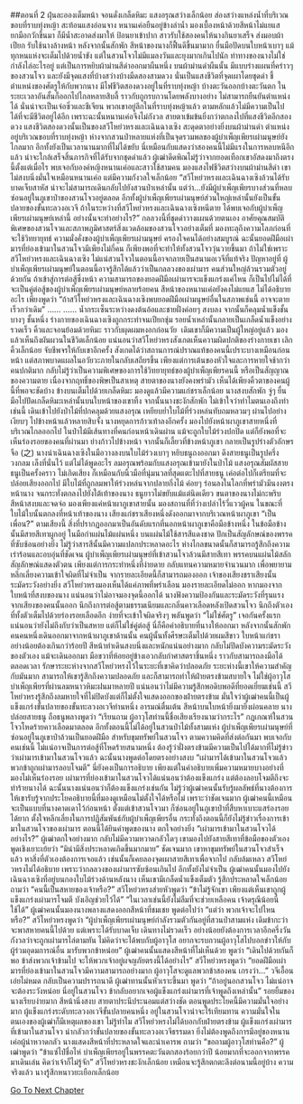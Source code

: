 ##ตอนที่ 2 ฝุ่นละอองเต็มหน้า จอนดั่งเกล็ดหิมะ
แสงอรุณสว่างเล็กน้อย ส่องสว่างแหล่งน้ำที่บริเวณขอบที่ราบทุ่งหญ้า สะท้อนแสงอ่อนจาง หนานเค่อยืนอยู่ข้างลำน้ำ มองเบื้องหน้าด้วยสีหน้าไม่แยแส ยกมือกวักขึ้นมา ก็มีน้ำสะอาดส่งมาให้ ป้อนยาเข้าปาก สาวรับใช้สองคนให้นางกินยาเสร็จ ส่งมอบผ้าเปียก รับใช้นางล้างหน้า หลังจากนั้นสักพัก สีหน้าของนางก็ฟื้นดีขึ้นมามาก ยื่นมือปัดบนใบหน้าเบาๆ
แม้ทุกหนแห่งจะเต็มไปด้วยน้ำขัง แต่ในสวนโจวไม่มีแมลงวันและยุงมากเกินไปนัก ท่าทางของนางไม่ใช่กำลังไล่อะไรอยู่ แต่เป็นการหยิบผ้าม่านสีดำออกมาผืนหนึ่ง บนผ้าม่านดำผืนนั้น มีแบบร่างแผนที่คร่าวๆ ของสวนโจว และยังมีจุดแสงที่บ้างสว่างบ้างมืดสองสามดวง นั่นเป็นแสงชีวิตที่จุดเผาโดยชุดดำ ชี้ตำแหน่งของศัตรูให้กับพวกนาง
มีไฟชีวิตสองดวงอยู่ในที่ราบทุ่งหญ้า บ้างตะวันออกบ้างตะวันตก ในระยะเวลาอันสั้นก็ออกไปไกลหลายสิบลี้ ราวกับถูกรบกวนโดยพลังบางอย่าง ไม่สามารถยืนยันตำแหน่งได้ นั่นน่าจะเป็นเจ๋อซิ่วและชีเจียน พวกเขาอยู่ลึกในที่ราบทุ่งหญ้าแล้ว ตามหลักแล้วไม่มีความเป็นไปได้ที่จะมีชีวิตอยู่ได้อีก เพราะฉะนั้นหนานเค่อจึงไม่กังวล สายตาเข้มข้นยิ่งกว่าตกลงไปที่แสงชีวิตอีกสองดวง
แสงชีวิตสองดวงนั้นเป็นของสวีโหย่วหรงและเฉินฉางเซิง สะดุดตาอย่างยิ่งบนผ้าม่านดำ ตำแหน่งอยู่บริเวณขอบที่ราบทุ่งหญ้า ห่างจากสวนป่าหลายแห่งที่เป็นจุดรวมพลของผู้บำเพ็ญเพียรเผ่ามนุษย์ยังไกลมาก อีกทั้งยังเป็นเวลานานมากที่ไม่ได้ขยับ นี่เหมือนกับแสดงว่าสองคนนี้ไม่มีแรงในการหลบหนีอีกแล้ว น่าจะใกล้เสร็จสิ้นภารกิจที่ได้รับจากชุดดำแล้ว
ผู้เฒ่าดีดพิณไม่รู้ว่าจากยอดเทือกเขาอัสดงมาถึงตรงนี้ตั้งแต่เมื่อไร พบเจอกับองค์หญิงหนานเค่อและสาวใช้สามคน มองแสงไฟชีวิตสว่างบนผ้าม่านสีดำ เขาไม่สงบนิ่งมั่นใจเหมือนหนานเค่อ แต่มีความกังวลใจเล็กน้อย “สวีโหย่วหรงและเฉินฉางเซิงล้วนได้รับบาดเจ็บสาหัส น่าจะไม่สามารถเดินกลับไปยังสวนป่าเหล่านั้น แต่ว่า...ยังมีผู้บำเพ็ญเพียรบางส่วนที่หลบซ่อนอยู่ในภูเขาป่าของสวนโจวอยู่ตลอด อีกทั้งผู้บำเพ็ญเพียรเผ่ามนุษย์ส่วนใหญ่เหล่านั้นยังเป็นขั้นปลายของขั้นทะลวงอเวจี ถ้าในระหว่างที่สวีโหย่วหรงและเฉินฉางเซิงหนีตาย ได้พบเจอกับผู้บำเพ็ญเพียรเผ่ามนุษย์เหล่านี้ อย่างนั้นจะทำอย่างไร?”
กลลวงนี้ที่ชุดดำวางแผนด้วยตนเอง อาศัยคุณสมบัติพิเศษของสวนโจวและสภาพภูมิศาสตร์สิ่งแวดล้อมของสวนโจวอย่างเต็มที่ มองทะลุถึงความโลภก่อนที่จะใช้วิทยายุทธ์ ความมั่งคั่งของผู้บำเพ็ญเพียรเผ่ามนุษย์ ครองใจคนได้อย่างสมบูรณ์ ฉะนั้นยอดฝีมือเผ่ามารที่ย่องเข้ามาในสวนโจวมีเพียงไม่กี่คน ก็เพียงพอที่จะทำให้ทั้งสวนโจววุ่นวายขึ้นมา ถ้าไม่ใช่เพราะสวีโหย่วหรงและเฉินฉางเซิง ไม่แน่สวนโจวในตอนนี้อาจกลายเป็นสนามอเวจีที่แท้จริง ปัญหาอยู่ที่ ผู้บำเพ็ญเพียรเผ่ามนุษย์ในตอนนี้อาจรู้สึกได้แล้วว่าเป็นกลลวงของเผ่ามาร คนส่วนใหญ่ล้วนรวมตัวอยู่ด้วยกัน ถ้าเข้าสู่การต่อสู้ซึ่งหน้า ความสามารถของยอดฝีมือเผ่ามารจะแข็งแกร่งแค่ไหน ก็เป็นไปไม่ได้ที่จะเป็นคู่ต่อสู้ของผู้บำเพ็ญเพียรเผ่ามนุษย์หลายร้อยคน
สีหน้าของหนานเค่อยังคงไม่แยแส ไม่ได้อธิบายอะไร เพียงพูดว่า “ถ้าสวีโหย่วหรงและเฉินฉางเซิงพบยอดฝีมือเผ่ามนุษย์อื่นในสภาพเช่นนี้ อาจจะตายเร็วกว่าเดิม”
……
……
น้ำกระเซ็นระหว่างดงต้นอ้อและชายฝั่งค่อยๆ สงบลง จากนั้นก็คลุมน้ำแข็งชั้นบางๆ ชั้นหนึ่ง
ร่างกายของเฉินฉางเซิงถูกกระทำจนเปียกชุ่ม รอยน้ำเหล่านั้นกลายเป็นเกล็ดน้ำแข็งอย่างรวดเร็ว คิ้วและจอนย้อมด้วยหิมะ ราวกับผุดผมหงอกก่อนวัย  เดิมเขาก็มีความเป็นผู้ใหญ่อยู่แล้ว มองแล้วเห็นถึงผันผวนในชีวิตเล็กน้อย
แน่นอนว่าสวีโหย่วหรงสังเกตเห็นความผิดปกติของร่างกายเขา เลิกคิ้วเล็กน้อย จับชีพจรให้กับเขาอีกครั้ง สังเกตได้ว่าสถานการณ์ปราณแท้ของคนนี้เปราะบางเหมือนก่อนหน้า แต่สภาพบาดแผลในอวัยวะภายในกลับเสถียรขึ้น เพียงแต่การเต้นของหัวใจและการหายใจช้ากว่าคนปกติมาก กลับไม่รู้ว่าเป็นความพิเศษของการใช้วิทยายุทธ์ของผู้บำเพ็ญเพียรคนนี้ หรือเป็นสัญญาณของความตาย
เนื่องจากฤทธิ์ของพิษเป็นสาเหตุ สายตาของนางยังคงพร่ามัว เห็นได้เพียงคิ้วตาของคนผู้นี้ที่พอจะชัดบ้าง ข้างบนเต็มไปด้วยเกล็ดหิมะ มองดูแล้วมีความแก่ชราเล็กน้อย นางสงบสักพัก จู่ๆ ยื่นมือไปปัดเกล็ดหิมะเหล่านั้นบนใบหน้าของเขาทิ้ง จากนั้นนางชะงักสักพัก ไม่เข้าใจว่าทำไมตนเองถึงทำเช่นนี้
เดินเข้าไปยังป่าไม้ที่ปกคลุมด้วยแสงอรุณ เหยียบย่ำใบไม้ที่ร่วงหล่นทับถมหลวมๆ ผ่านไปอย่างเงียบๆ ไปข้างหน้าแล้วหลายสิบจั้ง นางหยุดการก้าวเท้าลงอีกครั้ง มองไปยังหน้าผาภูเขาสายหนึ่งที่บริเวณไกลออกไป
ในป่าไม้มีเส้นทางที่คนก่อนหน้าเดินผ่าน แม้จะถูกใบไม้ร่วงปกปิด แต่ก็ยังพอที่จะเห็นร่องรอยของคนที่ผ่านมา ย่างก้าวไปข้างหน้า จากนั้นก็เลี้ยวที่ข้างหน้าภูเขา กลายเป็นรูปร่างตัวอักษรจือ (之)
นางนำเฉินฉางเซิงในมือวางลงบนใบไม้ร่วงเบาๆ หยิบธนูถงออกมา ดึงสายธนูเป็นรูปครึ่งวงกลม เล็งที่นั่นไว้ แต่ไม่ได้พูดอะไร
ลมอรุณพร้อมกับแสงอรุณเข้ามายังในป่าไม้ แสงอรุณสัมผัสสายธนูเป็นครั้งคราว ไม่เกิดเสียง ก็เหมือนกับนิ้วมือที่นุ่มนวลที่สุดแตะไปที่สายธนู เค่อต่อไปก็เตรียมที่จะปล่อยเสียงออกไป
มีใบไม้ที่ถูกลมพาให้ร่วงหล่นจากปลายกิ่งไม้ ค่อยๆ ร่อนลงในโลกที่พร่ามัวมึนงงตรงหน้านาง จนกระทั่งตกลงไปยังใต้เท้าของนาง
ธนูยาวไม่ขยับแม้แต่นิดเดียว ขนตาของนางไม่กะพริบ สีหน้าสงบและจดจ่อ มองเพียงแค่หน้าผาภูเขาสายนั้น มองสถานที่ที่ว่างเปล่าไร้วี่แววผู้คน
ในขณะที่ใบไม้ใบนั้นตกลงที่หน้าเท้าของนาง เสียงแก่ชราเสียงหนึ่งดังออกมาจากบริเวณหน้าผาภูเขา “เป็นเพื่อน?”
ตามเสียงนี้ สิ่งที่ปรากฏออกมาเป็นอันดับแรกที่นอกหน้าผาภูเขาคือมือข้างหนึ่ง ในข้อมือข้างนั้นมีสายสีเทาผูกอยู่ ในมือกำแผ่นไม้แผ่นหนึ่ง บนแผ่นไม้ใช้สารสีแดงชาด ปักเป็นสัญลักษณ์ของพรรคที่ซับซ้อนอย่างยิ่ง ไม่รู้ว่าสารสีนั้นมีความแปลกประหลาดอะไร ห่างไกลขนาดนั้นก็สามารถรู้สึกถึงความเร่าร้อนและอบอุ่นที่ชัดเจน
ผู้บำเพ็ญเพียรเผ่ามนุษย์ที่เข้าสวนโจวล้วนมีสายสีเทา พรรคบนแผ่นไม้สลักสัญลักษณ์แสดงตัวตน เพียงแต่การกระทำหนึ่งที่ง่ายดาย กลับแทนความหมายจำนวนมาก เพื่อพยายามหลีกเลี่ยงความเข้าใจผิดที่ไม่จำเป็น จากรายละเอียดนี้ก็สามารถมองออก เจ้าของเสียงชราเสียงนั้นระมัดระวังอย่างยิ่ง
สวีโหย่วหรงมองเห็นได้แค่ภาพที่พร่าเลือน มองรายละเอียดไม่ออก หากมองจากใบหน้าที่สงบของนาง แน่นอนว่าไม่อาจมองจุดนี้ออกได้ นางฟังความป้องกันและระมัดระวังที่รุนแรงจากเสียงของคนนั้นออก นึกถึงการต่อสู้ตามธรรมเนียมและกลิ่นคาวเลือดหลังเปิดสวนโจว นึกถึงตัวเองที่ทั้งตัวเต็มไปด้วยร่องรอยเลือดอีก ง่ายที่จะเข้าใจผิดจริงๆ พลันพูดว่า “ไม่ใช่ศัตรู”
เจอกันครั้งแรก แน่นอนว่ายังไม่ถึงกับว่าเป็นสหาย แต่ก็ไม่ใช่คู่ต่อสู้ นี่ก็คือคำอธิบายที่นางให้ออกมา
หลังจากนั้นสักพัก คนคนหนึ่งเดินออกมาจากหน้าผาภูเขาด้านนั้น คนผู้นั้นทั้งศีรษะเต็มไปด้วยผมสีขาว ใบหน้าแก่ชรา อย่างน้อยต้องเกินกว่าร้อยปี สีหน้าท่าเดินสงบนิ่งและหนักแน่นอย่างมาก กลับไม่ปิดบังความระมัดระวังของตัวเอง แม้จะเดินออกมา มือขวาที่ห้อยอยู่ข้างเอวกลับกำศาสตราชิ้นหนึ่ง ราวกับสามารถลงมือได้ตลอดเวลา รักษาระยะห่างจากสวีโหย่วหรงไว้ในระยะที่เขาคิดว่าปลอดภัย
ระยะห่างนี้เขาให้ความสำคัญกับมันมาก สามารถให้เขารู้สึกถึงความปลอดภัย และก็สามารถทำให้ฝ่ายตรงข้ามสบายใจ ไม่ใช่ผู้อาวุโสบำเพ็ญเพียรที่ผ่านลมหนาวหิมะฝนมาหลายปี แน่นอนว่าไม่มีความรู้สึกพอดิบพอดีที่ยอดเยี่ยมเช่นนี้
สวีโหย่วหรงรู้สึกถึงลมหายใจที่ไม่ปิดบังแต่ก็ไม่ตั้งใจแสดงออกของฝ่ายตรงข้าม มั่นใจว่าผู้เฒ่าคนนี้เป็นผู้แข็งแกร่งขั้นปลายของขั้นทะลวงอเวจีท่านหนึ่ง อารมณ์ตื่นเต้น สีหน้าบนใบหน้ายิ่งมายิ่งผ่อนคลาย
นางปล่อยสายธนู ถือธนูพลางพูดว่า “เรียนถาม ผู้อาวุโสท่านนี้ชื่อเสียงเรียงนามว่ากระไร”
กฎเกณฑ์ในสวนโจวโหดร้ายคาวเลือดมาตลอด อีกทั้งตอนนี้ไม่ได้อยู่ในสวนป่าไม้ทั้งสามแห่ง ผู้บำเพ็ญเพียรเผ่ามนุษย์ที่ซ่อนอยู่ในภูเขาป่าล้วนเป็นยอดฝีมือ
สำหรับขุมทรัพย์ในสวนโจว ตามความคิดที่ส่งต่อกันมา พบเจอกับคนเช่นนี้ ไม่แน่อาจเป็นการต่อสู้ที่โหดร้ายสนามหนึ่ง ต้องรู้ว่าฝั่งตรงข้ามมีความเป็นไปได้มากที่ไม่รู้ข่าวว่าเผ่ามารเข้ามาในสวนโจวแล้ว
ฉะนั้นนางพูดต่อโดยตรงอย่างสงบ “เผ่ามารได้เข้ามาในสวนโจวแล้ว พวกข้าถูกเผ่ามารลอบโจมตี”
นี่ยังคงเป็นการอธิบาย เพียงแต่ในคำอธิบายเพิ่มความหมายบางอย่างที่มองไม่เห็นร่องรอย เผ่ามารที่ย่องเข้ามาในสวนโจวได้แน่นอนว่าต้องแข็งแกร่ง แต่ต้องลอบโจมตีถึงจะทำร้ายนางได้ ฉะนั้นนางแน่นอนว่าก็ต้องแข็งแกร่งเช่นกัน
ไม่รู้ว่าผู้เฒ่าคนนั้นรับรู้ผลลัพธ์ที่นางต้องการให้เขารับรู้จากประโยคอธิบายนี้ที่มองดูเหมือนไม่ตั้งใจได้หรือไม่ เพราะว่าชัดเจนมาก ผู้เฒ่าคนนี้เหมือนจะเป็นแบบที่นางคาดเดาไว้ก่อนหน้า ตั้งแต่เข้าสวนโจวมา ก็ซ่อนอยู่ในภูเขาป่าที่สืบหาเบาะแสร่องรอยได้ยาก ตั้งใจหลีกเลี่ยงในการปฏิสัมพันธ์กับผู้บำเพ็ญเพียรอื่น กระทั่งถึงตอนนี้ก็ยังไม่รู้ข่าวเรื่องการเข้ามาในสวนโจวของเผ่ามาร ตอนนี้ได้ยินคำพูดของนาง ตกใจอย่างยิ่ง
“เผ่ามารเข้ามาในสวนโจวได้อย่างไร?”
ผู้เฒ่าตกใจอย่างมาก กลับไม่มีความหวาดกลัวใดๆ เขามองไปยังสายสีเทาที่ข้อมือของตัวเอง พูดเชิงเยาะเย้ยว่า “มิน่ามีสิ่งประหลาดเกิดขึ้นมากมาย”
ชัดเจนมาก เขาหาขุมทรัพย์ในสวนโจวสำเร็จแล้ว หาสิ่งที่ตัวเองต้องการเจอแล้ว เช่นนั้นก็เคยลองจุดเผาสายสีเทาเพื่อจากไป กลับล้มเหลว
สวีโหย่วหรงไม่ได้อธิบาย เพราะว่ากลลวงของเผ่ามารซับซ้อนเกินไป อีกทั้งยังไม่จำเป็น
ผู้เฒ่าคนนั้นมองไปยังเฉินฉางเซิงที่อยู่บนกองใบไม้ร่วงด้านหลังนาง เห็นเขามีเกล็ดน้ำแข็งเต็มตัว รู้สึกประหลาดใจเล็กน้อย ถามว่า “คนนี้เป็นสหายของเจ้าหรือ?”
สวีโหย่วหรงส่ายหัวพูดว่า “ข้าไม่รู้จักเขา เพียงแต่เห็นเขาถูกผู้แข็งแกร่งเผ่ามารโจมตี บังเอิญช่วยไว้ได้”
“ในเวลาเช่นนี้ยังไม่ลืมที่จะช่วยเหลือคน เจ้าดรุณีน้อยนี่ใช้ได้”
ผู้เฒ่าคนนั้นมองนางพลางแสดงออกสีหน้าที่ชมเชย พูดต่อไปว่า “แต่ว่า พวกเจ้าจะไปไหนหรือ?”
สวีโหย่วหรงพูดว่า “ผู้บำเพ็ญเพียรเผ่ามนุษย์กำลังรวมตัวกันอยู่ที่สวนป่าสามแห่ง เดิมข้ากะว่าจะพาสหายคนนี้ไปด้วย แต่เพราะได้รับบาดเจ็บ เดินทางไม่รวดเร็ว อย่างน้อยยังต้องการเวลาอีกครึ่งวัน กังวลว่าจะถูกเผ่ามารไล่ตามทัน ไม่คิดว่าจะได้พบกับผู้อาวุโส อยากจะรบกวนผู้อาวุโสไปบอกข่าวให้กับผู้ร่วมอุดมการณ์อื่น มารับพวกข้าหน่อย”
ผู้เฒ่าคนนั้นแสดงสีหน้าที่ไม่เห็นด้วย พูดว่า “เดินไปด้วยกันก็พอ ข้าส่งพวกเจ้าข้ามไป จะให้พวกเจ้าอยู่ผจญภัยตรงนี้ได้อย่างไร”
สวีโหย่วหรงพูดว่า “ยอดฝีมือเผ่ามารที่ย่องเข้ามาในสวนโจวมีความสามารถอย่างมาก ผู้อาวุโสจะดูแลพวกข้าสองคน เกรงว่า...”
วจีเอื้อนเอ่ยไม่หมด กลับเป็นความปรารถนาดี
ผู้เฒ่าทานนั้นหัวเราะขึ้นมา พูดว่า “ถ้าอยู่นอกสวนโจว ไม่แน่อาจจะต้องระวังหน่อย นี่อยู่ในสวนโจว ข้ากลับอยากเจอผู้แข็งแกร่งเผ่ามารที่เจ้าพูดถึงเหล่านั้น”
รอยยิ้มของนางเรียบง่ายมาก สีหน้านิ่งสงบ สายตาประนีประนอมแต่สว่างชัด ตอนพูดประโยคนี้มีความมั่นใจอย่างมาก
ผู้แข็งแกร่งระดับทะลวงอเวจีขั้นปลายคนหนึ่ง อยู่ในสวนโจวน่าจะไร้เทียมทาน ความมั่นใจในตนเองของผู้เฒ่าก็มีเหตุผลของเขา
ไม่รู้ทำไม สวีโหย่วหรงไม่ได้บอกกับฝ่ายตรงข้าม ผู้แข็งแกร่งเผ่ามารที่เข้ามาในสวนโจว น่ากลัวกว่าขั้นปลายของขั้นทะลวงอเวจีธรรมดา ยิ่งไม่ต้องพูดถึงการมีอยู่ของหนานเค่อผู้น่าหวาดกลัว
นางแสดงสีหน้าที่ประหลาดใจและน่าเคารพ ถามว่า “ขอถามผู้อาวุโสท่านคือ?”
ผู้เฒ่าพูดว่า “ข้าแซ่ไป๋ชื่อไห่ บำเพ็ญเพียรอยู่ในพรรคตะวันตกสองร้อยกว่าปี น้อยมากที่จะออกจากพรรคมาเดินเล่น คิดว่าเจ้าก็ไม่รู้จัก”
สวีโหย่วหรงชะงักเล็กน้อย เหมือนจะรู้สึกตกตะลึงต่อนามนี้อยู่บ้าง
ความจริงแล้ว นางรู้สึกหนาวยะเยือกเล็กน้อย


[Go To Next Chapter]( ./287.md)